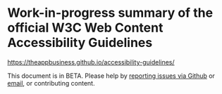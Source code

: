 # Work-in-progress summary of the official W3C Web Content Accessibility Guidelines

https://theappbusiness.github.io/accessibility-guidelines/

This document is in BETA. Please help by [reporting issues via Github](https://github.com/theappbusiness/accessibility-guidelines/issues) or [email](mailto:jeanfrancois@theappbusiness.com), or contributing content.
